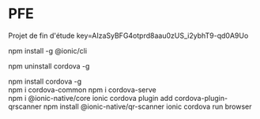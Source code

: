 # PFE
Projet de fin d'étude 
key=AIzaSyBFG4otprd8aau0zUS_i2ybhT9-qd0A9Uo

npm install -g @ionic/cli

npm uninstall cordova -g

npm install cordova -g   
npm i cordova-common 
npm i cordova-serve      
npm i @ionic-native/core
ionic cordova plugin add cordova-plugin-qrscanner
npm install @ionic-native/qr-scanner
ionic cordova run browser